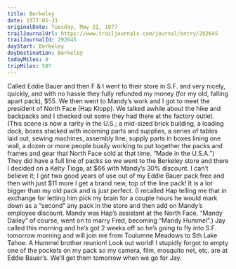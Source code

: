 ```yaml
---
title: Berkeley
date: 1977-05-31
originalDate: Tuesday, May 31, 1977
trailJournalUrl: https://www.trailjournals.com/journal/entry/292645
trailJournalId: 292645
dayStart: Berkeley
dayDestination: Berkeley
todayMiles: 0
tripMiles: 507
---
```

Called Eddie Bauer and then F & I went to their store in S.F. and very nicely, quickly, and with no hassle they fully refunded my money (for my old, falling apart pack), $55. We then went to Mandy’s work and I got to meet the president of North Face (Hap Klopp). We talked awhile about the hike and backpacks and I checked out some they had there at the factory outlet. (This scene is now a rarity in the U.S.; a mid-sized brick building, a loading dock, boxes stacked with incoming parts and supplies, a series of tables laid out, sewing machines, assembly line, supply parts in boxes lining one wall, a dozen or more people busily working to put together the packs and frames and gear that North Face sold at that time. “Made in the U.S.A.”) They did have a full line of packs so we went to the Berkeley store and there I decided on a Kelty Tioga, at $66 with Mandy’s 30% discount. I can’t believe it; I got two good years of use out of my Eddie Bauer pack free and then with just $11 more I get a brand new, top of the line pack! It is a lot bigger than my old pack and is just perfect. (I recalled Hap telling me that in exchange for letting him pick my brain for a couple hours he would mark down as a “second” any pack in the store and then add on Mandy’s employee discount. Mandy was Hap’s assistant at the North Face. “Mandy Dailey” of course, went on to marry Fred, becoming “Mandy Hummel”.) Jay called this morning and he’s got 2 weeks off so he’s going to fly into S.F. tomorrow morning and will join me from Toulumne Meadows to Sth Lake Tahoe. A Hummel brother reunion! Look out world! I stupidly forgot to empty one of the pockets on my pack so my camera, film, mosquito net, etc. are at Eddie Bauer’s. We’ll get them tomorrow when we go for Jay.
